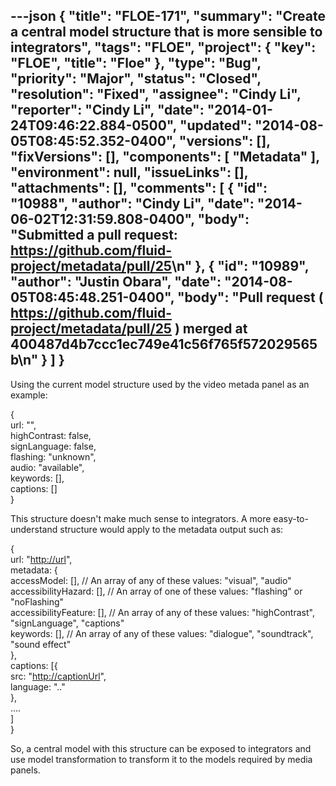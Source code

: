 ---json
{
  "title": "FLOE-171",
  "summary": "Create a central model structure that is more sensible to integrators",
  "tags": "FLOE",
  "project": {
    "key": "FLOE",
    "title": "Floe"
  },
  "type": "Bug",
  "priority": "Major",
  "status": "Closed",
  "resolution": "Fixed",
  "assignee": "Cindy Li",
  "reporter": "Cindy Li",
  "date": "2014-01-24T09:46:22.884-0500",
  "updated": "2014-08-05T08:45:52.352-0400",
  "versions": [],
  "fixVersions": [],
  "components": [
    "Metadata"
  ],
  "environment": null,
  "issueLinks": [],
  "attachments": [],
  "comments": [
    {
      "id": "10988",
      "author": "Cindy Li",
      "date": "2014-06-02T12:31:59.808-0400",
      "body": "Submitted a pull request: <https://github.com/fluid-project/metadata/pull/25>\n"
    },
    {
      "id": "10989",
      "author": "Justin Obara",
      "date": "2014-08-05T08:45:48.251-0400",
      "body": "Pull request ( <https://github.com/fluid-project/metadata/pull/25> ) merged at 400487d4b7ccc1ec749e41c56f765f572029565b\n"
    }
  ]
}
---
Using the current model structure used by the video metada panel as an example:

{\
url: "",\
highContrast: false,\
signLanguage: false,\
flashing: "unknown",\
audio: "available",\
keywords: \[],\
captions: \[]\
}

This structure doesn't make much sense to integrators. A more easy-to-understand structure would apply to the metadata output such as:&#x20;

{\
url: "[http://url](http://url/)",\
metadata: {\
accessModel: \[],                // An array of any of these values: "visual", "audio"\
accessibilityHazard: \[],      // An array of one of these values: "flashing" or "noFlashing"\
accessibilityFeature: \[],     // An array of any of these values: "highContrast", "signLanguage", "captions"\
keywords: \[],                     // An array of any of these values: "dialogue", "soundtrack", "sound effect"\
},\
captions: \[{\
src: "[http://captionUrl](http://captionurl/)",\
language: ".."\
}, \
....\
]\
}

So, a central model with this structure can be exposed to integrators and use model transformation to transform it to the models required by media panels.

        